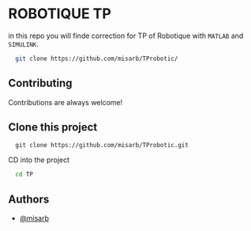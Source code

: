 # ROBOTIQUE TP
in this repo you will finde correction for TP of Robotique with `MATLAB` and `SIMULINK`.


```bash
  git clone https://github.com/misarb/TProbotic/
```

## Contributing

Contributions are always welcome!

## Clone this project

```
  git clone https://github.com/misarb/TProbotic.git
```

CD into the project

```bash
  cd TP
```

## Authors

- [@misarb](https://github.com/misarb)
